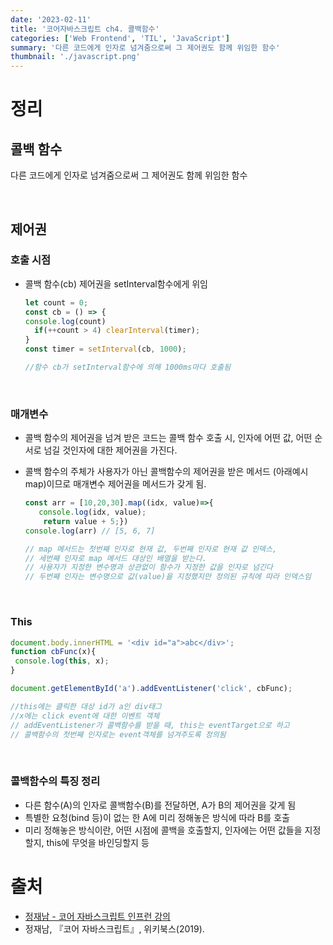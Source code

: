 ```yaml
---
date: '2023-02-11'
title: '코어자바스크립트 ch4. 콜백함수'
categories: ['Web Frontend', 'TIL', 'JavaScript']
summary: '다른 코드에게 인자로 넘겨줌으로써 그 제어권도 함께 위임한 함수'
thumbnail: './javascript.png'
---
```


# 정리

## **콜백 함수**

다른 코드에게 인자로 넘겨줌으로써 그 제어권도 함께 위임한 함수

<br>

## **제어권**

### **호출 시점**

- 콜백 함수(cb) 제어권을 setInterval함수에게 위임

  ```jsx
  let count = 0;
  const cb = () => {
  console.log(count)
    if(++count > 4) clearInterval(timer);
  }
  const timer = setInterval(cb, 1000);

  //함수 cb가 setInterval함수에 의해 1000ms마다 호출됨
  ```

<br>

### **매개변수**

- 콜백 함수의 제어권을 넘겨 받은 코드는 콜백 함수 호출 시, 인자에 어떤 값, 어떤 순서로 넘길 것인자에 대한 제어권을 가진다.
- 콜백 함수의 주체가 사용자가 아닌 콜백함수의 제어권을 받은 메서드 (아래예시 map)이므로 매개변수 제어권을 메서드가 갖게 됨.

  ```jsx
  const arr = [10,20,30].map((idx, value)=>{
     console.log(idx, value);
      return value + 5;})
  console.log(arr) // [5, 6, 7]

  // map 메서드는 첫번째 인자로 현재 값, 두번째 인자로 현재 값 인덱스, 
  // 세번째 인자로 map 메서드 대상인 배열을 받는다.
  // 사용자가 지정한 변수명과 상관없이 함수가 지정한 값을 인자로 넘긴다
  // 두번째 인자는 변수명으로 값(value)을 지정했지만 정의된 규칙에 따라 인덱스임
  ```

<br>

### **This**

```jsx
document.body.innerHTML = '<div id="a">abc</div>';
function cbFunc(x){
 console.log(this, x);
}

document.getElementById('a').addEventListener('click', cbFunc);

//this에는 클릭한 대상 id가 a인 div태그
//x에는 click event에 대한 이벤트 객체
// addEventListener가 콜백함수를 받을 때, this는 eventTarget으로 하고
// 콜백함수의 첫번째 인자로는 event객체를 넘겨주도록 정의됨
```

<br>

### **콜백함수의 특징 정리**

- 다른 함수(A)의 인자로 콜백함수(B)를 전달하면, A가 B의 제어권을 갖게 됨
- 특별한 요청(bind 등)이 없는 한 A에 미리 정해놓은 방식에 따라 B를 호출
- 미리 정해놓은 방식이란, 어떤 시점에 콜백을 호출할지, 인자에는 어떤 값들을 지정할지, this에 무엇을 바인딩할지 등

# 출처

- [정재남 - 코어 자바스크립트 인프런 강의](https://www.inflearn.com/course/%ED%95%B5%EC%8B%AC%EA%B0%9C%EB%85%90-javascript-flow)
- 정재남, 『코어 자바스크립트』, 위키북스(2019).
